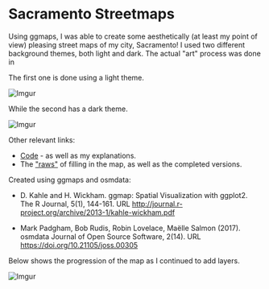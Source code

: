 # Sacramento Streetmaps

Using ggmaps, I was able to create some aesthetically (at least my point of view) pleasing street maps of my city, Sacramento!
I used two different background themes, both light and dark. The actual "art" process was done in 

The first one is done using a light theme.

![Imgur](https://i.imgur.com/5y03JBe.jpg)

While the second has a dark theme. 

![Imgur](https://i.imgur.com/kEoKsmn.png)

Other relevant links:
* [Code](https://github.com/francogonzales/sac_streetmaps/blob/master/Code.R) - as well as my explanations.
* The ["raws"](https://github.com/francogonzales/sac_streetmaps/tree/master/Raws) of filling in the map, as well as the completed versions.

Created using ggmaps and osmdata: 

* D. Kahle and H. Wickham. ggmap: Spatial Visualization with ggplot2. The R Journal, 5(1),
  144-161. URL http://journal.r-project.org/archive/2013-1/kahle-wickham.pdf
  
* Mark Padgham, Bob Rudis, Robin Lovelace, Maëlle Salmon (2017). osmdata Journal of Open Source
  Software, 2(14). URL https://doi.org/10.21105/joss.00305
  
Below shows the progression of the map as I continued to add layers.
  
![Imgur](https://i.imgur.com/nWMPxHq.gif)
